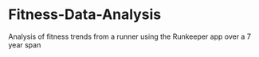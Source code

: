 # Fitness-Data-Analysis
Analysis of fitness trends from a runner using the Runkeeper app over a 7 year span
